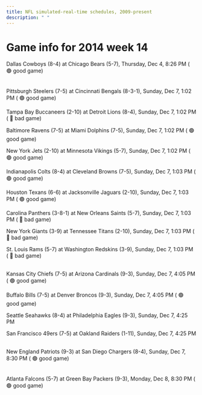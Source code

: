 ```yaml
---
title: NFL simulated-real-time schedules, 2009-present
description: " "
---
```


# Game info for 2014 week 14

Dallas Cowboys (8-4) at Chicago Bears (5-7), Thursday, Dec 4, 8:26 PM (	:green_circle: good game)

<br/>Pittsburgh Steelers (7-5) at Cincinnati Bengals (8-3-1), Sunday, Dec 7, 1:02 PM (	:green_circle: good game)

Tampa Bay Buccaneers (2-10) at Detroit Lions (8-4), Sunday, Dec 7, 1:02 PM (	:red_circle: bad game)

Baltimore Ravens (7-5) at Miami Dolphins (7-5), Sunday, Dec 7, 1:02 PM (	:green_circle: good game)

New York Jets (2-10) at Minnesota Vikings (5-7), Sunday, Dec 7, 1:02 PM (	:green_circle: good game)

Indianapolis Colts (8-4) at Cleveland Browns (7-5), Sunday, Dec 7, 1:03 PM (	:green_circle: good game)

Houston Texans (6-6) at Jacksonville Jaguars (2-10), Sunday, Dec 7, 1:03 PM (	:green_circle: good game)

Carolina Panthers (3-8-1) at New Orleans Saints (5-7), Sunday, Dec 7, 1:03 PM (	:red_circle: bad game)

New York Giants (3-9) at Tennessee Titans (2-10), Sunday, Dec 7, 1:03 PM (	:red_circle: bad game)

St. Louis Rams (5-7) at Washington Redskins (3-9), Sunday, Dec 7, 1:03 PM (	:red_circle: bad game)

<br/>Kansas City Chiefs (7-5) at Arizona Cardinals (9-3), Sunday, Dec 7, 4:05 PM (	:green_circle: good game)

Buffalo Bills (7-5) at Denver Broncos (9-3), Sunday, Dec 7, 4:05 PM (	:green_circle: good game)

Seattle Seahawks (8-4) at Philadelphia Eagles (9-3), Sunday, Dec 7, 4:25 PM

San Francisco 49ers (7-5) at Oakland Raiders (1-11), Sunday, Dec 7, 4:25 PM

<br/>New England Patriots (9-3) at San Diego Chargers (8-4), Sunday, Dec 7, 8:30 PM (	:green_circle: good game)

<br/>Atlanta Falcons (5-7) at Green Bay Packers (9-3), Monday, Dec 8, 8:30 PM (	:green_circle: good game)

